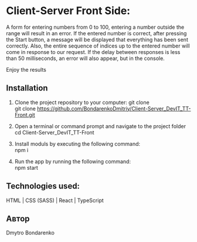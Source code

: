 # Client-Server Front Side:
A form for entering numbers from 0 to 100, entering a number outside the range will result in an error.
If the entered number is correct, after pressing the Start button, a message will be displayed that everything has been sent correctly.
Also, the entire sequence of indices up to the entered number will come in response to our request.
If the delay between responses is less than 50 milliseconds, an error will also appear, but in the console.

Enjoy the results
  
## Installation

1. Clone the project repository to your computer: git clone
    <br>
    git clone https://github.com/BondarenkoDmitriy/Client-Server_DevIT_TT-Front.git

2. Open a terminal or command prompt and navigate to the project folder
    <br>
    cd Client-Server_DevIT_TT-Front

3. Install moduls by executing the following command:
    <br>
    npm i

4. Run the app by running the following command:
    <br>
    npm start

## Technologies used:
  HTML | CSS (SASS) | React | TypeScript

## Автор
  Dmytro Bondarenko


